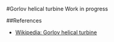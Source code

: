 #Gorlov helical turbine
Work in progress

##References
* [Wikipedia: Gorlov helical turbine](https://en.wikipedia.org/wiki/Gorlov_helical_turbine)